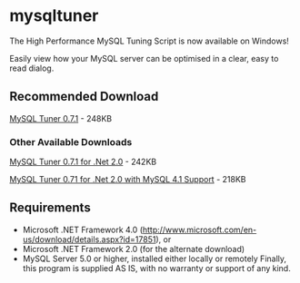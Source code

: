 # mysqltuner

The High Performance MySQL Tuning Script is now available on Windows!

Easily view how your MySQL server can be optimised in a clear, easy to read dialog.

## Recommended Download

[MySQL Tuner 0.7.1](https://github.com/pmachapman/mysqltuner/releases/download/0.7.1/MySQLTuner-0.7.1.zip) - 248KB

### Other Available Downloads

[MySQL Tuner 0.7.1 for .Net 2.0](https://github.com/pmachapman/mysqltuner/releases/download/0.7.1/MySQLTuner-0.7.1-net20.zip) - 242KB

[MySQL Tuner 0.71 for .Net 2.0 with MySQL 4.1 Support](https://github.com/pmachapman/mysqltuner/releases/download/0.7.1/MySQLTuner-0.7.1-net20-connector-625.zip) - 218KB

## Requirements
* Microsoft .NET Framework 4.0 (http://www.microsoft.com/en-us/download/details.aspx?id=17851), or
* Microsoft .NET Framework 2.0 (for the alternate download)
* MySQL Server 5.0 or higher, installed either locally or remotely
Finally, this program is supplied AS IS, with no warranty or support of any kind.
